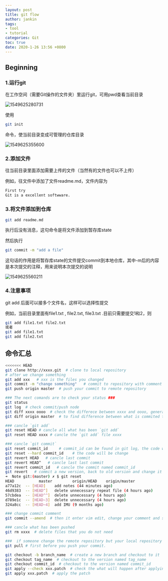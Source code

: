 ```yaml
---
layout: post
title: git flow
author: jankin
tags:
- tool
- tutorial
categories: Git
toc: true
date: 2020-1-26 13:56 +0800
---
```

## Beginning

### 1.运行git

在工作空间（需要Git操作的文件夹）里运行git，可用pwd查看当前目录

![1549625280731](https://blog.jankin.top/assets/git-1549625280731.png)

使用

```bash
git init
```

命令，使当前目录变成可管理的仓库目录

![1549625355600](https://blog.jankin.top/assets/git-1549625355600.png)

### 2.添加文件

往当前目录里面添加需要上传的文件（当然有的文件也可以不上传）

例如，往文件中添加了文件readme.md，文件内容为

```tex
First try
Git is a excellent softwware.
```

### 3.将文件添加到仓库

```bash
git add readme.md
```

执行后没有消息，这句命令是将文件添加到暂存库state

然后执行

```bash
git commit -m "add a file"
```

这句话的作用是将暂存库state的文件提交commit到本地仓库，其中-m后的内容是本次提交的注释，用来说明本次提交的说明

![1549625560211](https://blog.jankin.top/assets/git-1549625560211.png)

### 4.注意事项

git add 后面可以接多个文件名，这样可以选择性提交

例如，当前目录里面有file1.txt ,  file2.txt,  file3.txt .目前只需要提交1和2，则

```bash
git add file1.txt file2.txt
或者
git add file1.txt
git add file2.txt
```



## 命令汇总

```bash
<<<<<<< HEAD
git clone http://xxxx.git  # clone to local repository
# after we change something 
git add xxx   # xxx is the files you changed
git commit -m "change something"   # commit to repository with comment
git push origin master  # push your commit to remote repository

### The next comands are to check your status ###
git status 
git log  # check commit/push node
git diff xxxx oooo  # check the differece between xxxx and oooo, generally we use 
git diff origin master  # to find difference between what is commited to local and remote repository.

### cancle `git add`
git reset HEAD # cancle all what has been `git add`
git reset HEAD xxxx # cancle the `git add` file xxxx 

### cancle `git commit`
git reset commit_id     # commit_id can be found in git log, the code will not change
git reset --hard commit_id    # the code will be change
git revert HEAD   # cancle last commit
git revert HEAD^   # cancle last last commit
git revert commit_id   # cancle the commit named commit_id
git revert   # commit a new version, back to old version and change it as a newest version and commit
➜  Note git:(master) ✗ $ git reset
HEAD           master         origin/HEAD    origin/master
a77a12c  -- [HEAD]    add notes (44 minutes ago)
46d9383  -- [HEAD^]   delete unnecessary repeat file (4 hours ago)
57cbdea  -- [HEAD^^]  delete unnecessary (4 hours ago)
d789e1c  -- [HEAD~3]  delete unnecessary (4 hours ago)
324a8cc  -- [HEAD~4]  add IMU (9 months ago)

### change commit comment
git commit --amend  # then it enter vim edit, change your comment and save it.

### cancle what has been pushed
git rm xxxx  # delete files that you do not need

###  if someone change the remote repository but your local repository don't update, you should use
git pull # first before you push your commit.

git checkout -b branch_name  # create a new branch and checkout to it
git checkout tag_name  # checkout to the version named tag_name
git checkout commit_id  # checkout to the version named commit_id
git apply --check xxx.patch  # check the what will happen after applying this patch
git apply xxx.patch  # apply the patch
```







































